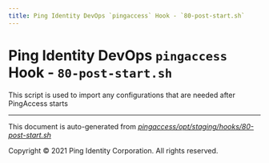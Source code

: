 ```yaml
---
title: Ping Identity DevOps `pingaccess` Hook - `80-post-start.sh`
---
```


# Ping Identity DevOps `pingaccess` Hook - `80-post-start.sh`
 This script is used to import any configurations that are
 needed after PingAccess starts

---
This document is auto-generated from _[pingaccess/opt/staging/hooks/80-post-start.sh](https://github.com/pingidentity/pingidentity-docker-builds/blob/master/pingaccess/opt/staging/hooks/80-post-start.sh)_

Copyright © 2021 Ping Identity Corporation. All rights reserved.
